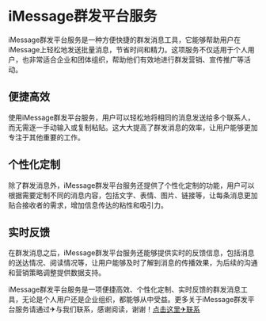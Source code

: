 # iMessage群发平台服务

iMessage群发平台服务是一种方便快捷的群发消息工具，它能够帮助用户在iMessage上轻松地发送批量消息，节省时间和精力。这项服务不仅适用于个人用户，也非常适合企业和团体组织，帮助他们有效地进行群发营销、宣传推广等活动。

## 便捷高效

使用iMessage群发平台服务，用户可以轻松地将相同的消息发送给多个联系人，而无需逐一手动输入或复制粘贴。这大大提高了群发消息的效率，让用户能够更加专注于其他重要的工作。

## 个性化定制

除了群发消息外，iMessage群发平台服务还提供了个性化定制的功能，用户可以根据需要定制不同的消息内容，包括文字、表情、图片、链接等，让每条消息更加贴合接收者的需求，增加信息传达的粘性和吸引力。

## 实时反馈

在群发消息之后，iMessage群发平台服务还能够提供实时的反馈信息，包括消息的送达情况、阅读情况等，让用户能够及时了解到消息的传播效果，为后续的沟通和营销策略调整提供数据支持。

iMessage群发平台服务是一项便捷高效、个性化定制、实时反馈的群发消息工具，无论是个人用户还是企业组织，都能够从中受益。更多关于iMessage群发平台服务请通过✈与我们联系，感谢阅读，谢谢！[点击这里✈联系](https://t.me/LM999bot)